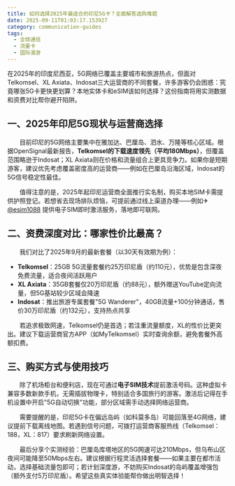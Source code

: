 ```yaml
---
title: 如何选择2025年最适合的印尼5G卡？全面解答选购难题
date: 2025-09-11T01:03:17.153927
category: communication-guides
tags:
  - 全球通信
  - 流量卡
  - 国际漫游
---
```


在2025年的印度尼西亚，5G网络已覆盖主要城市和旅游热点，但面对Telkomsel、XL Axiata、Indosat三大运营商的不同套餐，许多游客仍会困惑：究竟哪张5G卡更快更划算？本地实体卡和eSIM该如何选择？这份指南将用实测数据和资费对比帮你避开陷阱。

## 一、2025年印尼5G现状与运营商选择

　　目前印尼的5G网络主要集中在雅加达、巴厘岛、泗水、万隆等核心区域。根据OpenSignal最新报告，**Telkomsel的下载速度领先（平均180Mbps）**，但覆盖范围略逊于Indosat；XL Axiata则在价格和流量组合上更具竞争力。如果你是短期游客，建议优先考虑覆盖密度高的运营商——例如在巴厘岛沿海区域，Indosat的5G信号稳定性最佳。

　　值得注意的是，2025年起印尼运营商全面推行实名制，购买本地SIM卡需提供护照登记。若想省去现场排队烦恼，可提前通过线上渠道办理——例如✈[@esim1088](https://t.me/s/esim1088) 提供电子SIM即时激活服务，落地即可联网。

## 二、资费深度对比：哪家性价比最高？

　　我们对比了2025年9月的最新套餐（以30天有效期为例）：
- **Telkomsel**：25GB 5G流量套餐约25万印尼盾（约110元），优势是包含深夜免费流量，适合夜间活跃用户
- **XL Axiata**：35GB套餐仅20万印尼盾（约88元），额外赠送YouTube定向流量，但5G基站较少区域会降速
- **Indosat**：推出旅游专属套餐"5G Wanderer"，40GB流量+100分钟通话，售价30万印尼盾（约132元），支持热点共享

　　若追求极致网速，Telkomsel仍是首选；若注重流量额度，XL的性价比更突出。建议下载运营商官方APP（如MyTelkomsel）实时查询余额，避免套餐外高额扣费。

## 三、购买方式与使用技巧

　　除了机场柜台和便利店，现在可通过**电子SIM技术**提前激活号码。这种虚拟卡兼容多数新款手机，无需插拔物理卡，特别适合多国旅行的游客。激活后记得在手机设置中开启"5G自动切换"功能，部分区域需手动选择网络运营商。

　　需要提醒的是，印尼5G卡在偏远岛屿（如科莫多岛）可能回落至4G网络，建议提前下载离线地图。若遇到信号问题，可拨打运营商客服热线（Telkomsel：188，XL：817）要求刷新网络设置。

　　最后分享个实测经验：巴厘岛库塔地区的5G网速可达210Mbps，但乌布山区夜间可能降至50Mbps左右。建议根据行程灵活选择套餐——如果主要在都市活动，选择基础流量包即可；若计划深度游，不妨购买Indosat的岛屿覆盖增强包（额外支付5万印尼盾）。希望这些真实体验能帮你做出明智选择！